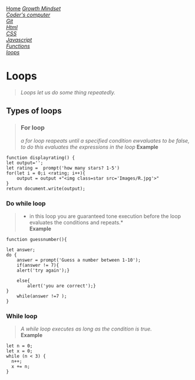 [Home](README.md)
[*Growth Mindset*](GrowthMindset.md)  
[*Coder's computer*](codersComputer.md)    
[*Git*](GitNotes.md)  
[*Html*](HtmlStructures.md)  
[*CSS*](cssnotes.md)  
[*Javascript*](javascriptnotes.md)  
[*Functions*](functions.md)  
[*loops*](loops.md)  

# **Loops**
>*Loops let us do some thing repeatedly.*
 
## **Types of loops**
>### **For loop**
>*a for loop reapeats until a specified condition ewvaluates to be false, to do this evaluates the expressions in the loop*
**Example**
```  
function displayrating() {
let output='';
let rating =  prompt('how many stars? 1-5')
for(let i = 0;i <rating; i++){
    output = output +"<img class=star src='Images/R.jpg'>"
}
return document.write(output);  
```  

### **Do while loop**  
>* in this loop you are guaranteed tone execution before the    loop evaluates the conditions and repeats.*  
**Example**  
```  
function guessnumber(){  

let answer;  
do {  
    answer = prompt('Guess a number between 1-10');  
    if(answer != 7){  
    alert('try again');}  
    
    else{  
        alert('you are correct');}  
}  
    while(answer !=7 );  
}  
```  


### **While loop**  
>*A while loop executes as long as the condition is true.*  
**Example**  
```  
let n = 0;  
let x = 0;  
while (n < 3) {  
  n++;  
  x += n;  
}  
```




